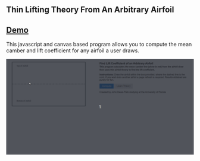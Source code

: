 ## Thin Lifting Theory From An Arbitrary Airfoil

## [Demo](https://choosedews.github.io/ThinAirFoilDraw/ "Demo")


This javascript and canvas based program allows you to compute the mean camber and lift coefficient for any airfoil a user draws.

![Demo](/docs/demo.gif)
